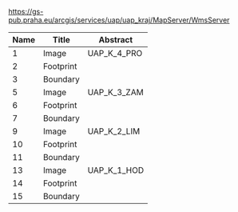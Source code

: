 https://gs-pub.praha.eu/arcgis/services/uap/uap_kraj/MapServer/WmsServer

|Name|Title|Abstract|
|--|--|--|
|1|Image|UAP_K_4_PRO|
|2|Footprint||
|3|Boundary||
|5|Image|UAP_K_3_ZAM|
|6|Footprint||
|7|Boundary||
|9|Image|UAP_K_2_LIM|
|10|Footprint||
|11|Boundary||
|13|Image|UAP_K_1_HOD|
|14|Footprint||
|15|Boundary||
